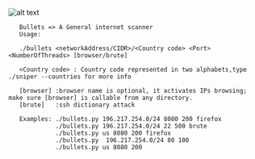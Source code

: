 ![alt text](https://wp-media.patheos.com/blogs/sites/766/2017/03/the-four-horsemen.jpg)

       Bullets => A General internet scanner
       Usage:

       ./bullets <networkAddress/CIDR>/<Country code> <Port> <NumberOfThreads> [browser/brute]

       <Country code> : Country code represented in two alphabets,type ./sniper --countries for more info

       [browser] :browser name is optional, it activates IPs browsing; make sure [browser] is callable from any directory.
       [brute]   :ssh dictionary attack

       Examples: ./bullets.py 196.217.254.0/24 8080 200 firefox
                 ./bullets.py 196.217.254.0/24 22 500 brute
                 ./bullets.py us 8080 200 firefox 
                 ./bullets.py  196.217.254.0/24 80 100
                 ./bullets.py us 8080 200
        

